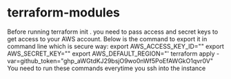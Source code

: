 # terraform-modules
Before running terraform init . you need to pass access and secret keys to get access to your AWS account. 
Below is the command to export it in command line which is secure way:
export AWS_ACCESS_KEY_ID="" 
export AWS_SECRET_KEY="" 
export AWS_DEFAULT_REGION="'
terraform apply -var=github_token="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"
You need to run these commands everytime you ssh into the instance

